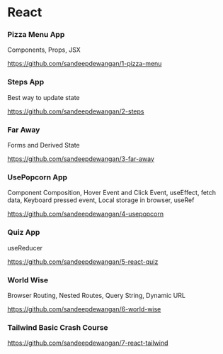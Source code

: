 # React
### Pizza Menu App
Components, Props, JSX

https://github.com/sandeepdewangan/1-pizza-menu

### Steps App
Best way to update state

https://github.com/sandeepdewangan/2-steps

### Far Away
Forms and Derived State

https://github.com/sandeepdewangan/3-far-away

### UsePopcorn App
Component Composition, Hover Event and Click Event, useEffect, fetch data, Keyboard pressed event, Local storage in browser, useRef

https://github.com/sandeepdewangan/4-usepopcorn

### Quiz App
useReducer

https://github.com/sandeepdewangan/5-react-quiz

### World Wise
Browser Routing, Nested Routes, Query String, Dynamic URL

https://github.com/sandeepdewangan/6-world-wise

### Tailwind Basic Crash Course 

https://github.com/sandeepdewangan/7-react-tailwind

